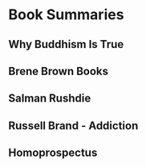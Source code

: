 # Book Summaries
## Why Buddhism Is True
## Brene Brown Books
## Salman Rushdie
## Russell Brand - Addiction
## Homoprospectus
